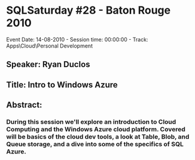 # SQLSaturday #28 - Baton Rouge 2010
Event Date: 14-08-2010 - Session time: 00:00:00 - Track: Apps\Cloud\Personal Development
## Speaker: Ryan Duclos
## Title: Intro to Windows Azure
## Abstract:
### During this session we'll explore an introduction to Cloud Computing and the Windows Azure cloud platform. Covered will be basics of the cloud dev tools, a look at Table, Blob, and Queue storage, and a dive into some of the specifics of SQL Azure.
